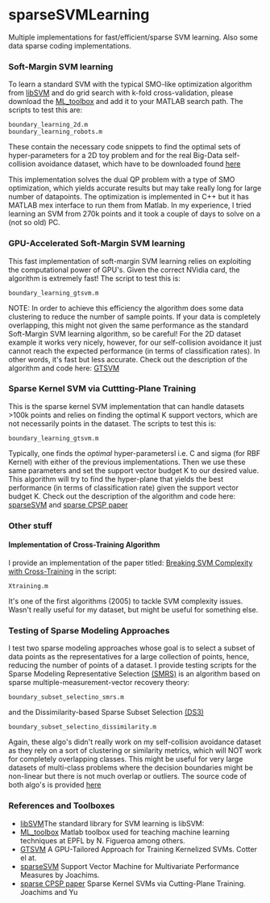 # sparseSVMLearning
Multiple implementations for fast/efficient/sparse SVM learning. Also some data sparse coding implementations. 

### Soft-Margin SVM learning
To learn a standard SVM with the typical SMO-like optimization algorithm from [libSVM](https://www.csie.ntu.edu.tw/~cjlin/libsvm/) and do grid search with k-fold cross-validation, please download the [ML_toolbox](https://github.com/epfl-lasa/ML_toolbox) and add it to your MATLAB search path. The scripts to test this are:
```
boundary_learning_2d.m
boundary_learning_robots.m
```
These contain the necessary code snippets to find the optimal sets of hyper-parameters for a 2D toy problem and for the real Big-Data self-collision avoidance dataset, which have to be downloaded found [here](https://www.dropbox.com/s/y0xi36i4ezwoqfo/data_mat.zip?dl=0)

This implementation solves the dual QP problem with a type of SMO optimization, which yields accurate results but may take really long for large number of datapoints. The optimization is implemented in C++ but it has MATLAB mex interface to run them from Matlab. In my experience, I tried learning an SVM from 270k points and it took a couple of days to solve on a (not so old) PC.

### GPU-Accelerated Soft-Margin SVM learning
This fast implementation of soft-margin SVM learning relies on exploiting the computational power of GPU's. Given the correct NVidia card, the algorithm is extremely fast! The script to test this is:
```
boundary_learning_gtsvm.m
```
NOTE: In order to achieve this efficiency the algorithm does some data clustering to reduce the number of sample points. If your data is completely overlapping, this might not given the same performance as the standard Soft-Margin SVM learning algorithm, so be careful! For the 2D dataset example it works very nicely, however, for our self-collision avoidance it just cannot reach the expected performance (in terms of classification rates). In other words, it's fast but less accurate. Check out the description of the algorithm and code here: [GTSVM](http://ttic.uchicago.edu/~cotter/projects/gtsvm/)

### Sparse Kernel SVM via Cuttting-Plane Training
This is the sparse kernel SVM implementation that can handle datasets >100k points and relies on finding the optimal K support vectors, which are not necessarily points in the dataset. The scripts to test this is:
```
boundary_learning_gtsvm.m
```
Typically, one finds the *optimal* hyper-parametersl i.e. C and sigma (for RBF Kernel) with either of the previous implementations. Then we use these same parameters and set the support vector budget K to our desired value. This algorithm will try to find the hyper-plane that yields the best performance (in terms of classification rate) given the support vector budget K.  Check out the description of the algorithm and code here: [sparseSVM](https://www.cs.cornell.edu/people/tj/svm_light/svm_perf.html) and [sparse CPSP paper](https://pdfs.semanticscholar.org/0731/8220d7fe8de7a3e4ef9efc0dc9429c4a43d2.pdf)

### Other stuff
#### Implementation of Cross-Training Algorithm
I provide an implementation of the paper titled: [Breaking SVM Complexity with Cross-Training](https://is.tuebingen.mpg.de/fileadmin/user_upload/files/publications/pdf2846.pdf) in the script: 
```
Xtraining.m
``` 
It's one of the first algorithms (2005) to tackle SVM complexity issues. Wasn't really useful for my dataset, but might be useful for something else.

### Testing of Sparse Modeling Approaches
I test two sparse modeling approaches whose goal is to select a subset of data points as the representatives for a large collection of points, hence, reducing the number of points of a dataset. I provide testing scripts for the Sparse Modeling Representative Selection [(SMRS)](http://www.ccs.neu.edu/home/eelhami/publications/SMRS-CVPR12-Ehsan.pdf) is an algorithm based on sparse multiple-measurement-vector recovery theory:
```
boundary_subset_selectino_smrs.m
```
and the Dissimilarity-based Sparse Subset Selection [(DS3)](https://arxiv.org/abs/1407.6810) 
```
boundary_subset_selectino_dissimilarity.m
```
Again, these algo's didn't really work on my self-collision avoidance dataset as they rely on a sort of clustering or similarity metrics, which will NOT work for completely overlapping classes. This might be useful for very large datasets of multi-class problems where the decision boundaries might be non-linear but there is not much overlap or outliers. The source code of both algo's is provided [here](http://www.ccs.neu.edu/home/eelhami/codes.htm)

### References and Toolboxes
- [libSVM](https://www.csie.ntu.edu.tw/~cjlin/libsvm/)The standard library for SVM learning is libSVM: 
- [ML_toolbox](https://github.com/epfl-lasa/ML_toolbox) Matlab toolbox used for teaching machine learning techniques at EPFL by N. Figueroa among others.
- [GTSVM](http://ttic.uchicago.edu/~cotter/projects/gtsvm/) A GPU-Tailored Approach for Training Kernelized SVMs. Cotter el at.
- [sparseSVM](https://www.cs.cornell.edu/people/tj/svm_light/svm_perf.html) Support Vector Machine for Multivariate Performance Measures by Joachims.
- [sparse CPSP paper](https://pdfs.semanticscholar.org/0731/8220d7fe8de7a3e4ef9efc0dc9429c4a43d2.pdf) Sparse Kernel SVMs via Cutting-Plane Training. Joachims and Yu
